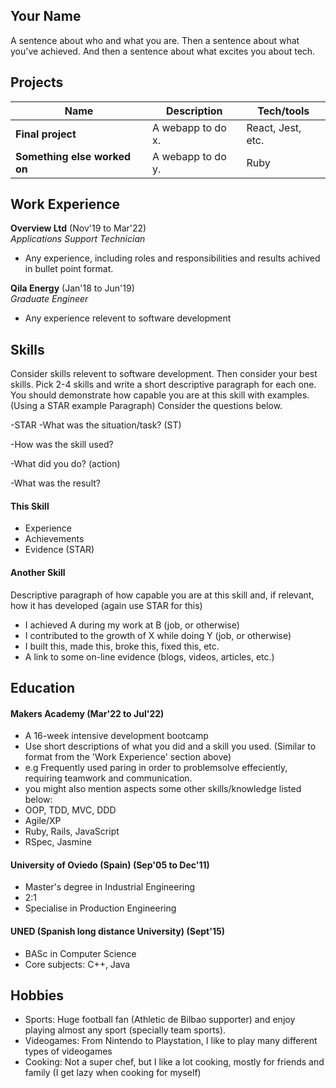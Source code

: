 ## Your Name

A sentence about who and what you are. Then a sentence about what you've achieved. And then a sentence about what excites you about tech.

## Projects

| Name                         | Description       | Tech/tools        |
| ---------------------------- | ----------------- | ----------------- |
| **Final project**            | A webapp to do x. | React, Jest, etc. |
| **Something else worked on** | A webapp to do y. | Ruby              |

## Work Experience

**Overview Ltd** (Nov'19 to Mar'22)  
_Applications Support Technician_

- Any experience, including roles and responsibilities and results achived in bullet point format.

**Qila Energy** (Jan'18 to Jun'19)  
_Graduate Engineer_

- Any experience relevent to software development

## Skills

Consider skills relevent to software development. Then consider your best skills. Pick 2-4 skills and write a short descriptive paragraph for each one. You should demonstrate how capable you are at this skill with examples.
(Using a STAR example Paragraph) Consider the questions below.

-STAR
-What was the situation/task? (ST)

-How was the skill used?

-What did you do? (action)

-What was the result?


#### This Skill

- Experience
- Achievements
- Evidence (STAR)

#### Another Skill

Descriptive paragraph of how capable you are at this skill and, if relevant, how it has developed (again use STAR for this)

- I achieved A during my work at B (job, or otherwise)
- I contributed to the growth of X while doing Y (job, or otherwise)
- I built this, made this, broke this, fixed this, etc.
- A link to some on-line evidence (blogs, videos, articles, etc.)

## Education

#### Makers Academy (Mar'22 to Jul'22)

- A 16-week intensive development bootcamp
- Use short descriptions of what you did and a skill you used. (Similar to format from the 'Work Experience' section above)
- e.g Frequently used paring in order to problemsolve effeciently, requiring teamwork and communication.
- you might also mention aspects some other skills/knowledge listed below: 
- OOP, TDD, MVC, DDD
- Agile/XP
- Ruby, Rails, JavaScript
- RSpec, Jasmine

#### University of Oviedo (Spain) (Sep'05 to Dec'11)

- Master's degree in Industrial Engineering
- 2:1
- Specialise in Production Engineering

#### UNED (Spanish long distance University) (Sept'15)

- BASc in Computer Science
- Core subjects: C++, Java

## Hobbies

- Sports: Huge football fan (Athletic de Bilbao supporter) and enjoy playing almost any sport (specially team sports).
- Videogames: From Nintendo to Playstation, I like to play many different types of videogames 
- Cooking: Not a super chef, but I like a lot cooking, mostly for friends and family (I get lazy when cooking for myself)
